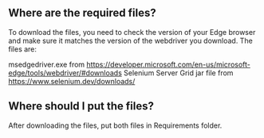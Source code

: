 Where are the required files?
----------------------
To download the files, you need to check the version of your Edge browser and make sure it matches the version of the webdriver you download. The files are:

msedgedriver.exe from https://developer.microsoft.com/en-us/microsoft-edge/tools/webdriver/#downloads
Selenium Server Grid jar file from https://www.selenium.dev/downloads/

Where should I put the files?
----------------------
After downloading the files, put both files in Requirements folder.

